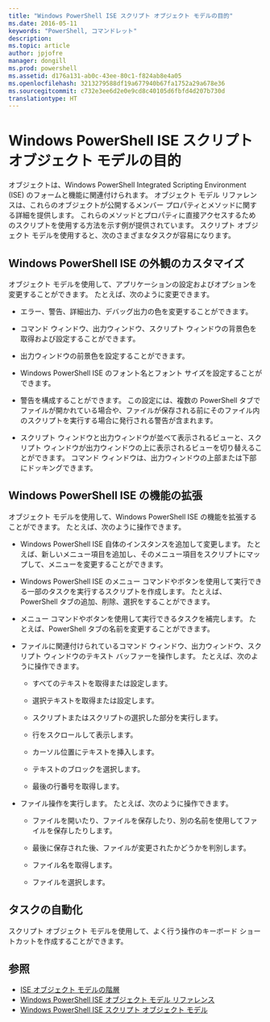 ```yaml
---
title: "Windows PowerShell ISE スクリプト オブジェクト モデルの目的"
ms.date: 2016-05-11
keywords: "PowerShell, コマンドレット"
description: 
ms.topic: article
author: jpjofre
manager: dongill
ms.prod: powershell
ms.assetid: d176a131-ab0c-43ee-80c1-f824ab8e4a05
ms.openlocfilehash: 3213279588df19a677940b67fa1752a29a678e36
ms.sourcegitcommit: c732e3ee6d2e0e9cd8c40105d6fbfd4d207b730d
translationtype: HT
---
```

# <a name="purpose-of-the-windows-powershell-ise-scripting-object-model"></a>Windows PowerShell ISE スクリプト オブジェクト モデルの目的
  オブジェクトは、Windows PowerShell Integrated Scripting Environment (ISE) のフォームと機能に関連付けられます。 オブジェクト モデル リファレンスは、これらのオブジェクトが公開するメンバー プロパティとメソッドに関する詳細を提供します。 これらのメソッドとプロパティに直接アクセスするためのスクリプトを使用する方法を示す例が提供されています。 スクリプト オブジェクト モデルを使用すると、次のさまざまなタスクが容易になります。

## <a name="customizing-the-appearance-of-windows-powershell-ise"></a>Windows PowerShell ISE の外観のカスタマイズ
 オブジェクト モデルを使用して、アプリケーションの設定およびオプションを変更することができます。 たとえば、次のように変更できます。

-   エラー、警告、詳細出力、デバッグ出力の色を変更することができます。

-   コマンド ウィンドウ、出力ウィンドウ、スクリプト ウィンドウの背景色を取得および設定することができます。

-   出力ウィンドウの前景色を設定することができます。

-   Windows PowerShell ISE のフォント名とフォント サイズを設定することができます。

-   警告を構成することができます。 この設定には、複数の PowerShell タブでファイルが開かれている場合や、ファイルが保存される前にそのファイル内のスクリプトを実行する場合に発行される警告が含まれます。

-   スクリプト ウィンドウと出力ウィンドウが並べて表示されるビューと、スクリプト ウィンドウが出力ウィンドウの上に表示されるビューを切り替えることができます。 コマンド ウィンドウは、出力ウィンドウの上部または下部にドッキングできます。

## <a name="enhancing-the-functionality-of-windows-powershell-ise"></a>Windows PowerShell ISE の機能の拡張
 オブジェクト モデルを使用して、Windows PowerShell ISE の機能を拡張することができます。 たとえば、次のように操作できます。

-   Windows PowerShell ISE 自体のインスタンスを追加して変更します。 たとえば、新しいメニュー項目を追加し、そのメニュー項目をスクリプトにマップして、メニューを変更することができます。

-   Windows PowerShell ISE のメニュー コマンドやボタンを使用して実行できる一部のタスクを実行するスクリプトを作成します。 たとえば、PowerShell タブの追加、削除、選択をすることができます。

-   メニュー コマンドやボタンを使用して実行できるタスクを補完します。 たとえば、PowerShell タブの名前を変更することができます。

-   ファイルに関連付けられているコマンド ウィンドウ、出力ウィンドウ、スクリプト ウィンドウのテキスト バッファーを操作します。 たとえば、次のように操作できます。

    -   すべてのテキストを取得または設定します。

    -   選択テキストを取得または設定します。

    -   スクリプトまたはスクリプトの選択した部分を実行します。

    -   行をスクロールして表示します。

    -   カーソル位置にテキストを挿入します。

    -   テキストのブロックを選択します。

    -   最後の行番号を取得します。

-   ファイル操作を実行します。 たとえば、次のように操作できます。

    -   ファイルを開いたり、ファイルを保存したり、別の名前を使用してファイルを保存したりします。

    -   最後に保存された後、ファイルが変更されたかどうかを判別します。

    -   ファイル名を取得します。

    -   ファイルを選択します。

## <a name="automating-tasks"></a>タスクの自動化
 スクリプト オブジェクト モデルを使用して、よく行う操作のキーボード ショートカットを作成することができます。

## <a name="see-also"></a>参照
- [ISE オブジェクト モデルの階層](The-ISE-Object-Model-Hierarchy.md) 
- [Windows PowerShell ISE オブジェクト モデル リファレンス](Windows-PowerShell-ISE-Object-Model-Reference.md) 
- [Windows PowerShell ISE スクリプト オブジェクト モデル](The-Windows-PowerShell-ISE-Scripting-Object-Model.md)

  
